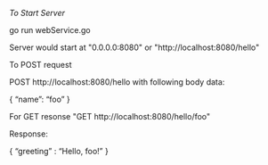 *To Start Server*

go run webService.go

Server would start at "0.0.0.0:8080" or "http://localhost:8080/hello"

To POST request

POST http://localhost:8080/hello with following body data:

{
   “name”: “foo”
}

For GET resonse "GET http://localhost:8080/hello/foo"

Response:

{
   “greeting” : “Hello, foo!”
}